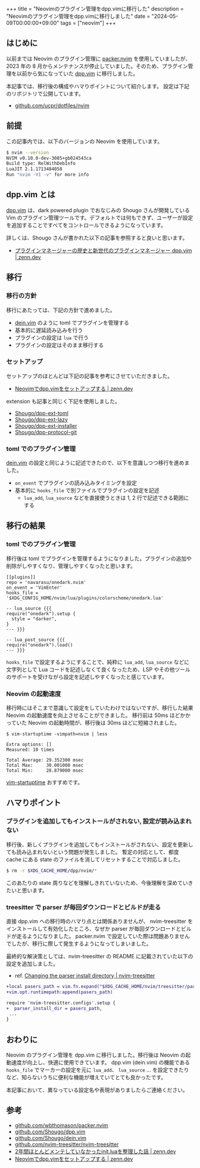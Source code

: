 +++
title = "Neovimのプラグイン管理をdpp.vimに移行した"
description = "Neovimのプラグイン管理をdpp.vimに移行しました"
date = "2024-05-09T00:00:00+09:00"
tags = ["neovim"]
+++

## はじめに

以前までは Neovim のプラグイン管理に [packer.nvim][0] を使用していましたが、2023 年の 8 月からメンテナンスが停止していました。そのため、プラグイン管理を以前から気になっていた [dpp.vim][1] に移行しました。

本記事では、移行後の構成やハマりポイントについて紹介します。
設定は下記のリポジトリで公開しています。

- [github.com/ucpr/dotfiles/nvim](https://github.com/ucpr/dotfiles/tree/master/nvim)

## 前提

この記事内では、以下のバージョンの Neovim を使用しています。

```bash
$ nvim --version                       
NVIM v0.10.0-dev-3085+gb024543ca
Build type: RelWithDebInfo
LuaJIT 2.1.1713484058
Run "nvim -V1 -v" for more info
```

## dpp.vim とは

[dpp.vim][1] は、dark powered plugin でおなじみの Shougo さんが開発している Vim のプラグイン管理ツールです。デフォルトでは何もできず、ユーザーが設定を追加することですべてをコントロールできるようになっています。

詳しくは、Shougo さんが書かれた以下の記事を参照すると良いと思います。

- [プラグインマネージャーの歴史と新世代のプラグインマネージャー dpp.vim | zenn.dev][5]

## 移行

### 移行の方針

移行にあたっては、下記の方針で進めました。

- [dein.vim][5] のように toml でプラグインを管理する
- 基本的に遅延読み込みを行う
- プラグインの設定は `lua` で行う
- プラグインの設定はそのまま移行する

### セットアップ

セットアップのほとんどは下記の記事を参考にさせていただきました。

- [Neovimでdpp.vimをセットアップする | zenn.dev][4]

extension も記事と同じく下記を使用しました。

- [Shougo/dpp-ext-toml](github.com/Shougo/dpp-ext-toml)
- [Shougo/dpp-ext-lazy](github.com/Shougo/dpp-ext-lazy)
- [Shougo/dpp-ext-installer](github.com/Shougo/dpp-ext-installer)
- [Shougo/dpp-protocol-git](github.com/Shougo/dpp-protocol-git)

### toml でのプラグイン管理

[dein.vim][5] の設定と同じように記述できたので、以下を意識しつつ移行を進めました。

- `on_event` でプラグインの読み込みタイミングを設定
- 基本的に `hooks_file` で別ファイルでプラグインの設定を記述
  - `lua_add`, `lua_source` などを直接使うときは 1, 2 行で記述できる範囲にする

## 移行の結果

### toml でのプラグイン管理

移行後は toml でプラグインを管理するようになりました。プラグインの追加や削除がしやすくなり、管理しやすくなったと思います。

```
[[plugins]]
repo = 'navarasu/onedark.nvim'
on_event = 'VimEnter'
hooks_file = '$XDG_CONFIG_HOME/nvim/lua/plugins/colorscheme/onedark.lua'
```

```
-- lua_source {{{
require("onedark").setup {
  style = "darker",
}
--- }}}

-- lua_post_source {{{
require("onedark").load()
--- }}}
```

`hooks_file` で設定するようにすることで、純粋に `lua_add`, `lua_source` などに文字列として Lua コードを記述しなくて良くなったため、LSP やその他ツールのサポートを受けながら設定を記述しやすくなったと感じています。

### Neovim の起動速度

移行時にはそこまで意識して設定をしていたわけではないですが、移行した結果 Neovim の起動速度を向上させることができました。
移行前は 50ms ほどかかっていた Neovim の起動時間が、移行後は 30ms ほどに短縮されました。

```
$ vim-startuptime -vimpath=nvim | less

Extra options: []
Measured: 10 times

Total Average: 29.352300 msec
Total Max:     30.001000 msec
Total Min:     28.879000 msec
```

[vim-startuptime](https://github.com/rhysd/vim-startuptime) おすすめです。

## ハマりポイント

### プラグインを追加してもインストールがされない, 設定が読み込まれない

移行後、新しくプラグインを追加してもインストールがされない、設定を更新しても読み込まれないという問題が発生しました。
暫定の対応として、都度 cache にある state のファイルを消してリセットすることで対応しました。

```bash
$ rm -r $XDG_CACHE_HOME/dpp/nvim/*
```

このあたりの state 周りなどを理解しきれていないため、今後理解を深めていきたいと思います。

### treesitter で parser が毎回ダウンロードとビルドが走る

直接 dpp.vim への移行時のハマり点とは関係ありませんが、 nvim-treesitter をインストールして有効化したところ、なぜか parser が毎回ダウンロードとビルドが走るようになりました。
packer.nvim で設定していた際は問題ありませんでしたが、移行に際して発生するようになってしまいました。

最終的な解決策としては、nvim-treesitter の README に記載されていた以下の設定を追加しました。

- ref. [Changing the parser install directory | nvim-treesitter][2]

```diff lua
+local pasers_path = vim.fn.expand("$XDG_CACHE_HOME/nvim/treesitter/parsers")
+vim.opt.runtimepath:append(pasers_path)

require 'nvim-treesitter.configs'.setup {
+  parser_install_dir = pasers_path,
 ...
}
```

## おわりに

Neovim のプラグイン管理を dpp.vim に移行しました。移行後は Neovim の起動速度が向上し、快適に使用できています。 
dpp.vim (dein.vim) の機能である `hooks_file` でマーカーの設定を元に `lua_add`、 `lua_source` ... を設定できたりなど、知らないうちに便利な機能が増えていてとても良かったです。

本記事において、異なっている設定名や表現がありましたらご連絡ください。

## 参考

- [github.com/wbthomason/packer.nvim][0]
- [github.com/Shougo/dpp.vim][1]
- [github.com/Shougo/dein.vim][5]
- [github.com/nvim-treesitter/nvim-treesitter][2]
- [2年間ほとんどメンテしていなかったinit.luaを整理した話 | zenn.dev][3]
- [Neovimでdpp.vimをセットアップする | zenn.dev][4]

[0]: https://github.com/wbthomason/packer.nvim
[1]: https://github.com/Shougo/dpp.vim
[2]: https://github.com/nvim-treesitter/nvim-treesitter
[3]: https://zenn.dev/vim_jp/articles/2024-02-11-vim-update-my-init-lua
[4]: https://zenn.dev/comamoca/articles/howto-setup-dpp-vim
[5]: https://github.com/Shougo/dein.vim
